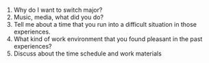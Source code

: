 1. Why do I want to switch major?
2. Music, media, what did you do?
3. Tell me about a time that you run into a difficult situation in those experiences.
4. What kind of work environment that you found pleasant in the past experiences?
5. Discuss about the time schedule and work materials

